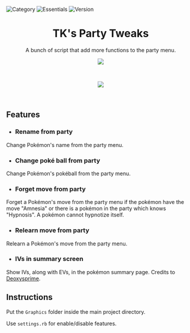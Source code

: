 ![Category](https://badgen.net/badge/Category/Gameplay/green)
![Essentials](https://badgen.net/badge/Essentials/20.1/orange)
![Version](https://badgen.net/badge/Version/1.0.0/cyan)

<h1 align="center">TK's Party Tweaks</h1>

<p align="center">
A bunch of script that add more functions to the party menu.
</p>

<p align="center">
  <img src="https://user-images.githubusercontent.com/63038410/178109125-9330d52f-71dc-4c01-99eb-bf54bf0e787f.png" />
</p>

<br>
<a href="https://micktk.github.io/Pokemon-Essentials-Plugins/index.html#/home?url=https://github.com/MickTK/Pokemon-Essentials-Plugins/tree/main/
TK%20Party%20Tweaks
&fileName=TK%20Party%20Tweaks
&rootDirectory=true"><p align="center">
<img src="https://custom-icon-badges.herokuapp.com/badge/-Download-red?style=for-the-badge&logo=download&logoColor=white">
</p></a>
<br>

## Features

- ### Rename from party
Change Pokémon's name from the party menu.

- ### Change poké ball from party
Change Pokémon's pokéball from the party menu.

- ### Forget move from party
Forget a Pokémon's move from the party menu if the pokémon have the move "Amnesia" or there is a pokémon in the party which knows "Hypnosis". A pokémon cannot hypnotize itself.

- ### Relearn move from party
Relearn a Pokémon's move from the party menu.

- ### IVs in summary screen
Show IVs, along with EVs, in the pokémon summary page. Credits to [Deoxysprime](https://reliccastle.com/resources/703/).

## Instructions
Put the `Graphics` folder inside the main project directory.

Use `settings.rb` for enable/disable features.
